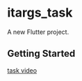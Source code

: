 # itargs_task

A new Flutter project.

## Getting Started

[task video]([https://docs.flutter.dev/get-started/codelab](https://drive.google.com/drive/folders/1oGfZY1yhFxrh-Z2YFBAs3vGKgrzKzduY)https://drive.google.com/drive/folders/1oGfZY1yhFxrh-Z2YFBAs3vGKgrzKzduY)


